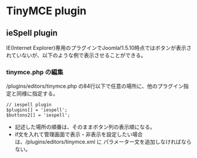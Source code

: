 # TinyMCE plugin #
## ieSpell plugin ##
IE(Internet Explorer)専用のプラグインでJoomla!1.5.10時点ではボタンが表示されていないが、以下のような例で表示させることができる。
### tinymce.php の編集 ###
/plugins/editors/tinymce.php の84行以下で任意の場所に、他のプラグイン指定と同様に指定する。
```
// iespell plugin
$plugins[] = 'iespell';
$buttons2[] = 'iespell';
```
  * 記述した場所の順番は、そのままボタン列の表示順になる。
  * if文を入れて管理画面で表示・非表示を設定したい場合は、/plugins/editors/tinymce.xml に パラメーター文を追加しなければならない。